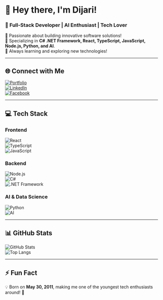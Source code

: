 # **👋 Hey there, I'm Dijari!**  
### **🚀 Full-Stack Developer | AI Enthusiast | Tech Lover**  

🔹 Passionate about building innovative software solutions!  
🔹 Specializing in **C# .NET Framework, React, TypeScript, JavaScript, Node.js, Python, and AI**.  
🔹 Always learning and exploring new technologies!  

---

## **🌐 Connect with Me**  
[![Portfolio](https://img.shields.io/badge/🌍%20Portfolio-000?style=for-the-badge&logo=google-chrome&logoColor=white)](https://dijar.lovable.app/)  
[![LinkedIn](https://img.shields.io/badge/LinkedIn-0A66C2?style=for-the-badge&logo=linkedin&logoColor=white)](https://linkedin.com/in/your-profile)  
[![Facebook](https://img.shields.io/badge/Facebook-1877F2?style=for-the-badge&logo=facebook&logoColor=white)](https://facebook.com/your-profile)  

---

## **💻 Tech Stack**  

### **Frontend**  
![React](https://img.shields.io/badge/React-61DAFB?style=for-the-badge&logo=react&logoColor=black)  
![TypeScript](https://img.shields.io/badge/TypeScript-3178C6?style=for-the-badge&logo=typescript&logoColor=white)  
![JavaScript](https://img.shields.io/badge/JavaScript-F7DF1E?style=for-the-badge&logo=javascript&logoColor=black)  

### **Backend**  
![Node.js](https://img.shields.io/badge/Node.js-339933?style=for-the-badge&logo=nodedotjs&logoColor=white)  
![C#](https://img.shields.io/badge/C%23-239120?style=for-the-badge&logo=csharp&logoColor=white)  
![.NET Framework](https://img.shields.io/badge/.NET-512BD4?style=for-the-badge&logo=dotnet&logoColor=white)  

### **AI & Data Science**  
![Python](https://img.shields.io/badge/Python-3776AB?style=for-the-badge&logo=python&logoColor=white)  
![AI](https://img.shields.io/badge/AI%20Development-FF6F00?style=for-the-badge&logo=deeplearning&logoColor=white)  

---

## **📊 GitHub Stats**  

![GitHub Stats](https://github-readme-stats.vercel.app/api?username=Dijariii&show_icons=true&theme=radical)  
![Top Langs](https://github-readme-stats.vercel.app/api/top-langs/?username=Dijariii&layout=compact&theme=radical)  

---

## **⚡ Fun Fact**  
💡 Born on **May 30, 2011**, making me one of the youngest tech enthusiasts around! 🚀  

<!--
**Dijariii/Dijariii** is a ✨ _special_ ✨ repository because its `README.md` (this file) appears on your GitHub profile.

Here are some ideas to get you started:

- 🔭 I’m currently working on ...
- 🌱 I’m currently learning ...
- 👯 I’m looking to collaborate on ...
- 🤔 I’m looking for help with ...
- 💬 Ask me about ...
- 📫 How to reach me: ...
- 😄 Pronouns: ...
- ⚡ Fun fact: ...
-->
